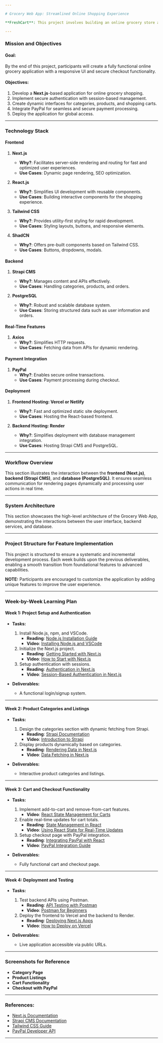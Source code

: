 ```yaml
---

# Grocery Web App: Streamlined Online Shopping Experience

**FreshCart**: This project involves building an online grocery store application using **Next.js** and **React**. The app includes features such as user authentication, dynamic product displays, an interactive cart, and secure checkout. This project provides a comprehensive understanding of modern web development while enabling participants to create a responsive and user-friendly e-commerce application.

---
```


### **Mission and Objectives**

#### **Goal:**
By the end of this project, participants will create a fully functional online grocery application with a responsive UI and secure checkout functionality.

#### **Objectives:**

1. Develop a **Next.js**-based application for online grocery shopping.
2. Implement secure authentication with session-based management.
3. Create dynamic interfaces for categories, products, and shopping carts.
4. Integrate PayPal for seamless and secure payment processing.
5. Deploy the application for global access.

---

### **Technology Stack**

#### **Frontend**

1. **Next.js**
   - **Why?**: Facilitates server-side rendering and routing for fast and optimized user experiences.
   - **Use Cases**: Dynamic page rendering, SEO optimization.

2. **React.js**
   - **Why?**: Simplifies UI development with reusable components.
   - **Use Cases**: Building interactive components for the shopping experience.

3. **Tailwind CSS**
   - **Why?**: Provides utility-first styling for rapid development.
   - **Use Cases**: Styling layouts, buttons, and responsive elements.

4. **ShadCN**
   - **Why?**: Offers pre-built components based on Tailwind CSS.
   - **Use Cases**: Buttons, dropdowns, modals.

#### **Backend**

1. **Strapi CMS**
   - **Why?**: Manages content and APIs effectively.
   - **Use Cases**: Handling categories, products, and orders.

2. **PostgreSQL**
   - **Why?**: Robust and scalable database system.
   - **Use Cases**: Storing structured data such as user information and orders.

#### **Real-Time Features**

1. **Axios**
   - **Why?**: Simplifies HTTP requests.
   - **Use Cases**: Fetching data from APIs for dynamic rendering.

#### **Payment Integration**

1. **PayPal**
   - **Why?**: Enables secure online transactions.
   - **Use Cases**: Payment processing during checkout.

#### **Deployment**

1. **Frontend Hosting: Vercel or Netlify**
   - **Why?**: Fast and optimized static site deployment.
   - **Use Cases**: Hosting the React-based frontend.

2. **Backend Hosting: Render**
   - **Why?**: Simplifies deployment with database management integration.
   - **Use Cases**: Hosting Strapi CMS and PostgreSQL.

---

### **Workflow Overview**

This section illustrates the interaction between the **frontend (Next.js)**, **backend (Strapi CMS)**, and **database (PostgreSQL)**. It ensures seamless communication for rendering pages dynamically and processing user actions in real time.

---

### **System Architecture**

This section showcases the high-level architecture of the Grocery Web App, demonstrating the interactions between the user interface, backend services, and database.

---

### **Project Structure for Feature Implementation**

This project is structured to ensure a systematic and incremental development process. Each week builds upon the previous deliverables, enabling a smooth transition from foundational features to advanced capabilities.

**NOTE:** Participants are encouraged to customize the application by adding unique features to improve the user experience.

---

### **Week-by-Week Learning Plan**

#### **Week 1: Project Setup and Authentication**
- **Tasks:**
  1. Install Node.js, npm, and VSCode.
     - **Reading**: [Node.js Installation Guide](https://nodejs.org/en/download/)
     - **Video**: [Installing Node.js and VSCode](https://www.youtube.com/watch?v=TlB_eWDSMt4)
  2. Initialize the Next.js project.
     - **Reading**: [Getting Started with Next.js](https://nextjs.org/docs/getting-started)
     - **Video**: [How to Start with Next.js](https://www.youtube.com/watch?v=Tn6-PIqc4UM)
  3. Setup authentication with sessions.
     - **Reading**: [Authentication in Next.js](https://next-auth.js.org/getting-started/introduction)
     - **Video**: [Session-Based Authentication in Next.js](https://www.youtube.com/watch?v=lAW3xL2w8vs)

- **Deliverables:**
  - A functional login/signup system.

---

#### **Week 2: Product Categories and Listings**
- **Tasks:**
  1. Design the categories section with dynamic fetching from Strapi.
     - **Reading**: [Strapi Documentation](https://docs.strapi.io)
     - **Video**: [Introduction to Strapi](https://www.youtube.com/watch?v=6FnwAbd2SDY)
  2. Display products dynamically based on categories.
     - **Reading**: [Rendering Data in Next.js](https://nextjs.org/docs/basic-features/data-fetching)
     - **Video**: [Data Fetching in Next.js](https://www.youtube.com/watch?v=f1x9lgX9rOY)

- **Deliverables:**
  - Interactive product categories and listings.

---

#### **Week 3: Cart and Checkout Functionality**
- **Tasks:**
  1. Implement add-to-cart and remove-from-cart features.
     - **Video**: [React State Management for Carts](https://www.youtube.com/watch?v=deMYYZn9jBg)
  2. Enable real-time updates for cart totals.
     - **Reading**: [State Management in React](https://react-redux.js.org)
     - **Video**: [Using React State for Real-Time Updates](https://www.youtube.com/watch?v=35lXWvCuM8o)
  3. Setup checkout page with PayPal integration.
     - **Reading**: [Integrating PayPal with React](https://developer.paypal.com/docs/api/overview/)
     - **Video**: [PayPal Integration Guide](https://www.youtube.com/watch?v=zIcxLWCRDAw)

- **Deliverables:**
  - Fully functional cart and checkout page.

---

#### **Week 4: Deployment and Testing**
- **Tasks:**
  1. Test backend APIs using Postman.
     - **Reading**: [API Testing with Postman](https://www.postman.com/)
     - **Video**: [Postman for Beginners](https://www.youtube.com/watch?v=VywxIQ2ZXw4)
  2. Deploy the frontend to Vercel and the backend to Render.
     - **Reading**: [Deploying Next.js Apps](https://vercel.com/docs)
     - **Video**: [How to Deploy on Vercel](https://www.youtube.com/watch?v=Cz3wIuvmHeM)

- **Deliverables:**
  - Live application accessible via public URLs.

---

### **Screenshots for Reference**
- **Category Page**
- **Product Listings**
- **Cart Functionality**
- **Checkout with PayPal**

---

### **References:**
- [Next.js Documentation](https://nextjs.org/docs)
- [Strapi CMS Documentation](https://docs.strapi.io)
- [Tailwind CSS Guide](https://tailwindcss.com/docs)
- [PayPal Developer API](https://developer.paypal.com)

---
